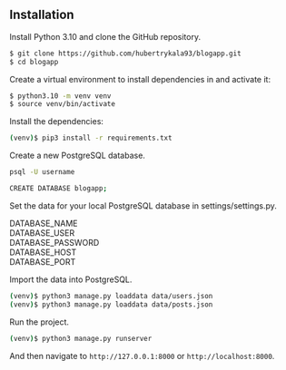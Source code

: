 ## Installation

Install Python 3.10 and clone the GitHub repository.

```bash
$ git clone https://github.com/hubertrykala93/blogapp.git
$ cd blogapp
```

Create a virtual environment to install dependencies in and activate it:

```bash
$ python3.10 -m venv venv
$ source venv/bin/activate
```

Install the dependencies:

```bash
(venv)$ pip3 install -r requirements.txt
```

Create a new PostgreSQL database.

```bash
psql -U username
```

```bash
CREATE DATABASE blogapp;
```

Set the data for your local PostgreSQL database in settings/settings.py.

DATABASE_NAME</br>
DATABASE_USER</br>
DATABASE_PASSWORD</br>
DATABASE_HOST</br>
DATABASE_PORT

Import the data into PostgreSQL.

```bash
(venv)$ python3 manage.py loaddata data/users.json
(venv)$ python3 manage.py loaddata data/posts.json
```

Run the project.

```bash
(venv)$ python3 manage.py runserver
```

And then navigate to ```http://127.0.0.1:8000``` or ```http://localhost:8000```.
